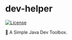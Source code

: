 # dev-helper

[![License](http://img.shields.io/:license-mit-brightgreen.svg)](https://github.com/KangSpaceTeam/dev-helper/blob/main/LICENSE)

[//]: # (![maven]&#40;https://img.shields.io/maven-central/v/org.kangspace.devhelper/dev-helper&#41;)

🧰 A Simple Java Dev Toolbox. 
